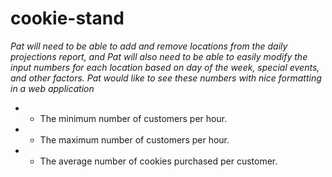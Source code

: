 # cookie-stand

*Pat will need to be able to add and remove locations from the daily projections report, and Pat will also need to be able to easily modify the input numbers for each location based on day of the week, special events, and other factors. Pat would like to see these numbers with nice formatting in a web application*

* * The minimum number of customers per hour.
* * The maximum number of customers per hour.

* * The average number of cookies purchased per customer.

